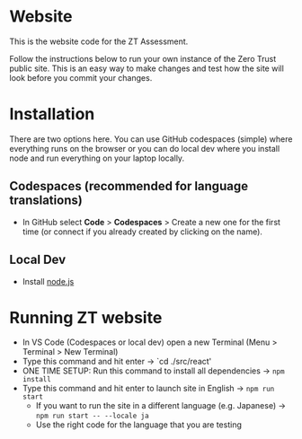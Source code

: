 # Website

This is the website code for the ZT Assessment.

Follow the instructions below to run your own instance of the Zero Trust public site. This is an easy way to make changes and test how the site will look before you commit your changes.

# Installation

There are two options here. You can use GitHub codespaces (simple) where everything runs on the browser or you can do local dev where you install node and run everything on your laptop locally.

## Codespaces (recommended for language translations)

- In GitHub select **Code** > **Codespaces** > Create a new one for the first time (or connect if you already created by clicking on the name).

## Local Dev
- Install [node.js](https://nodejs.org/en/download/)

# Running ZT website

- In VS Code (Codespaces or local dev) open a new Terminal (Menu > Terminal > New Terminal)
- Type this command and hit enter → `cd ./src/react'
- ONE TIME SETUP: Run this command to install all dependencies → `npm install`
- Type this command and hit enter to launch site in English → `npm run start`
   - If you want to run the site in a different language (e.g. Japanese) → `npm run start -- --locale ja`
   - Use the right code for the language that you are testing

